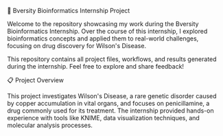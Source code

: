 🌟 Bversity Bioinformatics Internship Project

Welcome to the repository showcasing my work during the Bversity Bioinformatics Internship. Over the course of this internship, I explored bioinformatics concepts and applied them to real-world challenges, focusing on drug discovery for Wilson's Disease.

This repository contains all project files, workflows, and results generated during the internship. Feel free to explore and share feedback!

📋 Project Overview

This project investigates Wilson's Disease, a rare genetic disorder caused by copper accumulation in vital organs, and focuses on penicillamine, a drug commonly used for its treatment.
The internship provided hands-on experience with tools like KNIME, data visualization techniques, and molecular analysis processes.

